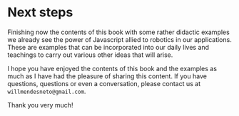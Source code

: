 # Next steps

Finishing now the contents of this book with some rather didactic examples we already see the power of Javascript allied to robotics in our applications. These are examples that can be incorporated into our daily lives and teachings to carry out various other ideas that will arise.

I hope you have enjoyed the contents of this book and the examples as much as I have had the pleasure of sharing this content. If you have questions, questions or even a conversation, please contact us at `willmendesneto@gmail.com`.

Thank you very much!
